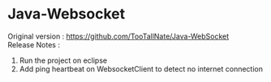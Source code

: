 # Java-Websocket

Original version : https://github.com/TooTallNate/Java-WebSocket<BR>
Release Notes :<BR>
1. Run the project on eclipse<BR>
2. Add ping heartbeat on WebsocketClient to detect no internet connection
